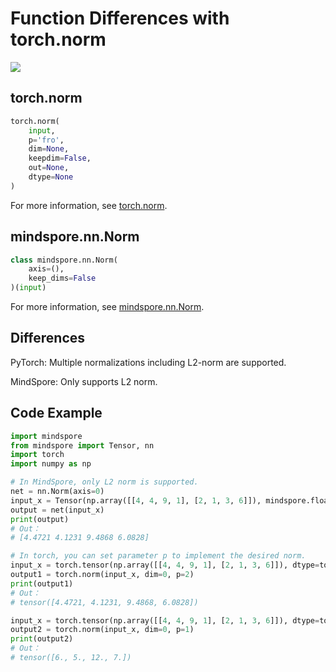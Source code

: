 # Function Differences with torch.norm

<a href="https://gitee.com/mindspore/docs/blob/r1.5/docs/mindspore/migration_guide/source_en/api_mapping/pytorch_diff/Norm.md" target="_blank"><img src="https://gitee.com/mindspore/docs/raw/r1.5/resource/_static/logo_source_en.png"></a>

## torch.norm

```python
torch.norm(
    input,
    p='fro',
    dim=None,
    keepdim=False,
    out=None,
    dtype=None
)
```

For more information, see [torch.norm](https://pytorch.org/docs/1.5.0/torch.html#torch.norm).

## mindspore.nn.Norm

```python
class mindspore.nn.Norm(
    axis=(),
    keep_dims=False
)(input)
```

For more information, see [mindspore.nn.Norm](https://mindspore.cn/docs/api/en/r1.5/api_python/nn/mindspore.nn.Norm.html#mindspore.nn.Norm).

## Differences

PyTorch: Multiple normalizations including L2-norm are supported.

MindSpore: Only supports L2 norm.

## Code Example

```python
import mindspore
from mindspore import Tensor, nn
import torch
import numpy as np

# In MindSpore, only L2 norm is supported.
net = nn.Norm(axis=0)
input_x = Tensor(np.array([[4, 4, 9, 1], [2, 1, 3, 6]]), mindspore.float32)
output = net(input_x)
print(output)
# Out：
# [4.4721 4.1231 9.4868 6.0828]

# In torch, you can set parameter p to implement the desired norm.
input_x = torch.tensor(np.array([[4, 4, 9, 1], [2, 1, 3, 6]]), dtype=torch.float)
output1 = torch.norm(input_x, dim=0, p=2)
print(output1)
# Out：
# tensor([4.4721, 4.1231, 9.4868, 6.0828])

input_x = torch.tensor(np.array([[4, 4, 9, 1], [2, 1, 3, 6]]), dtype=torch.float)
output2 = torch.norm(input_x, dim=0, p=1)
print(output2)
# Out：
# tensor([6., 5., 12., 7.])
```
